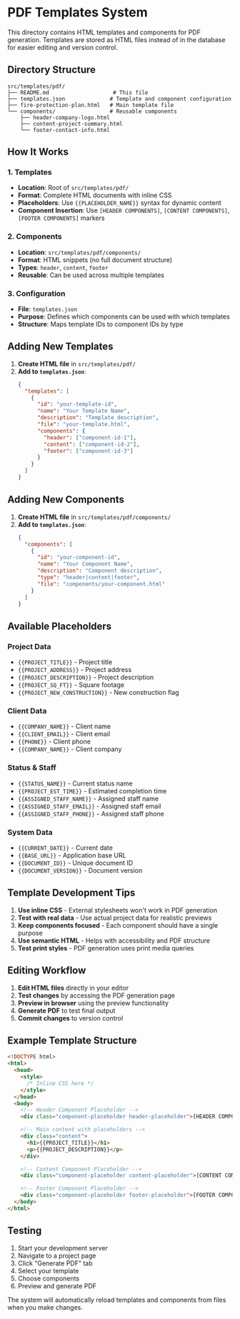 # PDF Templates System

This directory contains HTML templates and components for PDF generation. Templates are stored as HTML files instead of in the database for easier editing and version control.

## Directory Structure

```
src/templates/pdf/
├── README.md                    # This file
├── templates.json              # Template and component configuration
├── fire-protection-plan.html   # Main template file
└── components/                 # Reusable components
    ├── header-company-logo.html
    ├── content-project-summary.html
    └── footer-contact-info.html
```

## How It Works

### 1. Templates

- **Location**: Root of `src/templates/pdf/`
- **Format**: Complete HTML documents with inline CSS
- **Placeholders**: Use `{{PLACEHOLDER_NAME}}` syntax for dynamic content
- **Component Insertion**: Use `[HEADER COMPONENTS]`, `[CONTENT COMPONENTS]`, `[FOOTER COMPONENTS]` markers

### 2. Components

- **Location**: `src/templates/pdf/components/`
- **Format**: HTML snippets (no full document structure)
- **Types**: `header`, `content`, `footer`
- **Reusable**: Can be used across multiple templates

### 3. Configuration

- **File**: `templates.json`
- **Purpose**: Defines which components can be used with which templates
- **Structure**: Maps template IDs to component IDs by type

## Adding New Templates

1. **Create HTML file** in `src/templates/pdf/`
2. **Add to `templates.json`**:
   ```json
   {
     "templates": [
       {
         "id": "your-template-id",
         "name": "Your Template Name",
         "description": "Template description",
         "file": "your-template.html",
         "components": {
           "header": ["component-id-1"],
           "content": ["component-id-2"],
           "footer": ["component-id-3"]
         }
       }
     ]
   }
   ```

## Adding New Components

1. **Create HTML file** in `src/templates/pdf/components/`
2. **Add to `templates.json`**:
   ```json
   {
     "components": [
       {
         "id": "your-component-id",
         "name": "Your Component Name",
         "description": "Component description",
         "type": "header|content|footer",
         "file": "components/your-component.html"
       }
     ]
   }
   ```

## Available Placeholders

### Project Data

- `{{PROJECT_TITLE}}` - Project title
- `{{PROJECT_ADDRESS}}` - Project address
- `{{PROJECT_DESCRIPTION}}` - Project description
- `{{PROJECT_SQ_FT}}` - Square footage
- `{{PROJECT_NEW_CONSTRUCTION}}` - New construction flag

### Client Data

- `{{COMPANY_NAME}}` - Client name
- `{{CLIENT_EMAIL}}` - Client email
- `{{PHONE}}` - Client phone
- `{{COMPANY_NAME}}` - Client company

### Status & Staff

- `{{STATUS_NAME}}` - Current status name
- `{{PROJECT_EST_TIME}}` - Estimated completion time
- `{{ASSIGNED_STAFF_NAME}}` - Assigned staff name
- `{{ASSIGNED_STAFF_EMAIL}}` - Assigned staff email
- `{{ASSIGNED_STAFF_PHONE}}` - Assigned staff phone

### System Data

- `{{CURRENT_DATE}}` - Current date
- `{{BASE_URL}}` - Application base URL
- `{{DOCUMENT_ID}}` - Unique document ID
- `{{DOCUMENT_VERSION}}` - Document version

## Template Development Tips

1. **Use inline CSS** - External stylesheets won't work in PDF generation
2. **Test with real data** - Use actual project data for realistic previews
3. **Keep components focused** - Each component should have a single purpose
4. **Use semantic HTML** - Helps with accessibility and PDF structure
5. **Test print styles** - PDF generation uses print media queries

## Editing Workflow

1. **Edit HTML files** directly in your editor
2. **Test changes** by accessing the PDF generation page
3. **Preview in browser** using the preview functionality
4. **Generate PDF** to test final output
5. **Commit changes** to version control

## Example Template Structure

```html
<!DOCTYPE html>
<html>
  <head>
    <style>
      /* Inline CSS here */
    </style>
  </head>
  <body>
    <!-- Header Component Placeholder -->
    <div class="component-placeholder header-placeholder">[HEADER COMPONENTS]</div>

    <!-- Main content with placeholders -->
    <div class="content">
      <h1>{{PROJECT_TITLE}}</h1>
      <p>{{PROJECT_DESCRIPTION}}</p>
    </div>

    <!-- Content Component Placeholder -->
    <div class="component-placeholder content-placeholder">[CONTENT COMPONENTS]</div>

    <!-- Footer Component Placeholder -->
    <div class="component-placeholder footer-placeholder">[FOOTER COMPONENTS]</div>
  </body>
</html>
```

## Testing

1. Start your development server
2. Navigate to a project page
3. Click "Generate PDF" tab
4. Select your template
5. Choose components
6. Preview and generate PDF

The system will automatically reload templates and components from files when you make changes.
